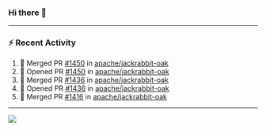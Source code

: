 ### Hi there 👋

---

### :zap: Recent Activity

<!--START_SECTION:activity-->
1. 🎉 Merged PR [#1450](https://github.com/apache/jackrabbit-oak/pull/1450) in [apache/jackrabbit-oak](https://github.com/apache/jackrabbit-oak)
2. 💪 Opened PR [#1450](https://github.com/apache/jackrabbit-oak/pull/1450) in [apache/jackrabbit-oak](https://github.com/apache/jackrabbit-oak)
3. 🎉 Merged PR [#1436](https://github.com/apache/jackrabbit-oak/pull/1436) in [apache/jackrabbit-oak](https://github.com/apache/jackrabbit-oak)
4. 💪 Opened PR [#1436](https://github.com/apache/jackrabbit-oak/pull/1436) in [apache/jackrabbit-oak](https://github.com/apache/jackrabbit-oak)
5. 🎉 Merged PR [#1416](https://github.com/apache/jackrabbit-oak/pull/1416) in [apache/jackrabbit-oak](https://github.com/apache/jackrabbit-oak)
<!--END_SECTION:activity-->

---

<!--
**fabriziofortino/fabriziofortino** is a ✨ _special_ ✨ repository because its `README.md` (this file) appears on your GitHub profile.

Here are some ideas to get you started:

- 🔭 I’m currently working on ...
- 🌱 I’m currently learning ...
- 👯 I’m looking to collaborate on ...
- 🤔 I’m looking for help with ...
- 💬 Ask me about ...
- 📫 How to reach me: ...
- 😄 Pronouns: ...
- ⚡ Fun fact: ...
-->
![](https://komarev.com/ghpvc/?username=fabriziofortino)
